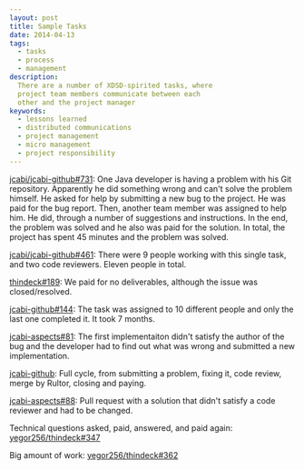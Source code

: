 ```yaml
---
layout: post
title: Sample Tasks
date: 2014-04-13
tags:
  - tasks
  - process
  - management
description:
  There are a number of XDSD-spirited tasks, where
  project team members communicate between each
  other and the project manager
keywords:
  - lessons learned
  - distributed communications
  - project management
  - micro management
  - project responsibility
---
```


[jcabi/jcabi-github#731](https://github.com/jcabi/jcabi-github/issues/731):
One Java developer is having a problem with his Git repository. Apparently
he did something wrong and can't solve the problem himself. He asked
for help by submitting a new bug to the project. He was paid for the
bug report. Then, another team member was assigned to help him. He did,
through a number of suggestions and instructions. In the end, the
problem was solved and he also was paid for the solution. In total, the
project has spent 45 minutes and the problem was solved.

[jcabi/jcabi-github#461](https://github.com/jcabi/jcabi-github/issues/461):
There were 9 people working with this single task, and two code reviewers. Eleven
people in total.

[thindeck#189](https://github.com/yegor256/thindeck/issues/189):
We paid for no deliverables, although the issue was closed/resolved.

[jcabi-github#144](https://github.com/jcabi/jcabi-github/issues/144):
The task was assigned to 10 different people and only the last one
completed it. It took 7 months.

[jcabi-aspects#81](https://github.com/jcabi/jcabi-aspects/issues/81):
The first implementaiton didn't satisfy the author of the bug
and the developer had to find out what was wrong and submitted
a new implementation.

[jcabi-github](https://github.com/jcabi/jcabi-github/issues/838):
Full cycle, from submitting a problem, fixing it, code review, merge
by Rultor, closing and paying.

[jcabi-aspects#88](https://github.com/jcabi/jcabi-aspects/pull/88):
Pull request with a solution that didn't satisfy a code
reviewer and had to be changed.

Technical questions asked, paid, answered, and paid again:
[yegor256/thindeck#347](https://github.com/yegor256/thindeck/issues/347)

Big amount of work:
[yegor256/thindeck#362](https://github.com/yegor256/thindeck/issues/362)
